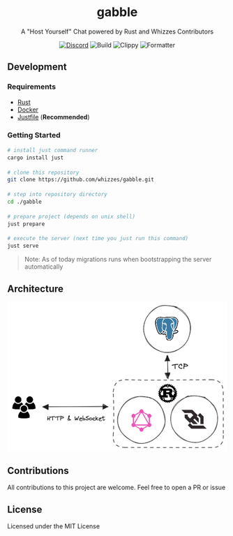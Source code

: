 <div>
  <h1 align="center">gabble</h1>
  <p align="center">
    A "Host Yourself" Chat powered by Rust and Whizzes Contributors
  </p>
</div>

<div align="center">

  [![Discord](https://img.shields.io/discord/1011702194925490186?color=blue&label=discord&logo=discord)](https://discord.gg/yde6mcgs2C)
  ![Build](https://github.com/whizzes/gabble/workflows/build/badge.svg)
  ![Clippy](https://github.com/whizzes/gabble/workflows/clippy/badge.svg)
  ![Formatter](https://github.com/whizzes/gabble/workflows/fmt/badge.svg)

</div>

## Development

### Requirements

- [Rust](https://rustup.rs)
- [Docker](https://www.docker.com)
- [Justfile](https://github.com/casey/just) (**Recommended**)

### Getting Started

```bash
# install just command runner
cargo install just

# clone this repository
git clone https://github.com/whizzes/gabble.git

# step into repository directory
cd ./gabble

# prepare project (depends on unix shell)
just prepare

# execute the server (next time you just run this command)
just serve
```

> Note: As of today migrations runs when bootstrapping the server automatically

## Architecture

<div align="center">
  <img src="./docs/diagram.png">
</div>

## Contributions

All contributions to this project are welcome. Feel free to open a PR or issue

## License

Licensed under the MIT License
